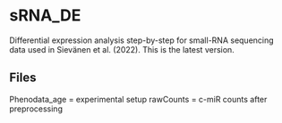 # sRNA_DE
Differential expression analysis step-by-step for small-RNA sequencing data used in Sievänen et al. (2022). This is the latest version.

## Files
Phenodata_age = experimental setup
rawCounts = c-miR counts after preprocessing
